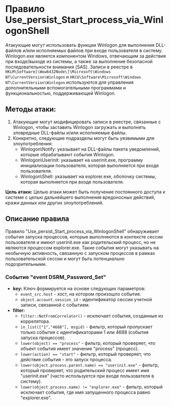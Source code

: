 # Правило Use_persist_Start_process_via_WinlogonShell

Атакующие могут использовать функции Winlogon для выполнения DLL-файлов и/или исполняемых файлов при входе пользователя в систему. Winlogon.exe является компонентом Windows, отвечающим за действия при входе/выходе из системы, а также за выполнение безопасной последовательности внимания (SAS). Записи в реестре в `HKLM\Software[\Wow6432Node\]\Microsoft\Windows NT\CurrentVersion\Winlogon` и `HKCU\Software\Microsoft\Windows NT\CurrentVersion\Winlogon` используются для управления дополнительными вспомогательными программами и функциональностью, поддерживающей Winlogon.

## Методы атаки:

1. Атакующие могут модифицировать записи в реестре, связанные с Winlogon, чтобы заставить Winlogon загружать и выполнять зловредные DLL-файлы и/или исполняемые файлы.
2. Конкретно, следующие подразделы могут быть уязвимыми для злоупотребления:
   - Winlogon\Notify: указывает на DLL-файлы пакета уведомлений, которые обрабатывают события Winlogon.
   - Winlogon\Userinit: указывает на userinit.exe, программу инициализации пользователя, которая выполняется при входе пользователя.
   - Winlogon\Shell: указывает на explorer.exe, оболочку системы, которая выполняется при входе пользователя.

**Цель атаки:**  Целью атаки может быть получение постоянного доступа к системе с целью дальнейшего выполнения вредоносных действий, кражи данных или других злоупотреблений.

## Описание правила

Правило "Use_persist_Start_process_via_WinlogonShell" обнаруживает события запуска процессов, которые выполняются в контексте сессии пользователя и имеют userinit.exe как родительский процесс, но не являются процессом explorer.exe. Такие события могут указывать на необычную активность, связанную с запуском процессов в рамках пользовательской сессии и могут быть потенциально подозрительными.

### Событие "event DSRM_Password_Set"

- **key:** Ключ формируется на основе следующих параметров:
  - `event_src.host` - хост, на котором произошло событие.
  - `object.account.session_id` - идентификатор сессии учетной записи, связанной с событием.
- **filter:**
  - `filter::NotFromCorrelator()` - исключает события, созданные из коррелятора.
  - `in_list(["1","4688"], msgid)` - фильтр, который пропускает только события с идентификаторами 1 или 4688 (события запуска процессов).
  - `lower(object) == "process"` - фильтр, который проверяет, что объект события имеет значение "process" (процесс).
  - `lower(action) == "start"` - фильтр, который проверяет, что действие события - это запуск процесса.
  - `lower(object.process.parent.name) == "userinit.exe"` - фильтр, который проверяет, что родительский процесс имеет имя "userinit.exe" (часто используется при входе пользователя в систему).
  - `lower(object.process.name) != "explorer.exe"` - фильтр, который исключает события, где имя запущенного процесса равно "explorer.exe".

